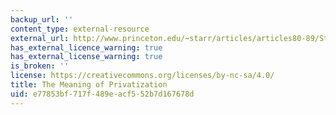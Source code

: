```yaml
---
backup_url: ''
content_type: external-resource
external_url: http://www.princeton.edu/~starr/articles/articles80-89/Starr-MeaningPrivatization-88.htm
has_external_licence_warning: true
has_external_license_warning: true
is_broken: ''
license: https://creativecommons.org/licenses/by-nc-sa/4.0/
title: The Meaning of Privatization
uid: e77853bf-717f-489e-acf5-52b7d167678d
---
```

